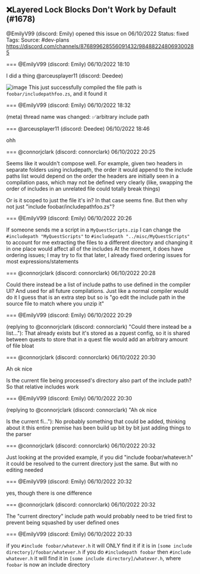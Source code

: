 ## ❌Layered Lock Blocks Don't Work by Default (#1678)
@EmilyV99 (discord: Emily) opened this issue on 06/10/2022
Status: fixed
Tags: 
Source: #dev-plans https://discord.com/channels/876899628556091432/984882248069300285


=== @EmilyV99 (discord: Emily) 06/10/2022 18:10

I did a thing
@arceusplayer11 (discord: Deedee)

![image](https://cdn.discordapp.com/attachments/984882248069300285/984882271888748554/unknown.png?ex=65eb5497&is=65d8df97&hm=078f0d0320f594eaf3ca88fa068ce009edb75cee9b5355d9a2aa5abf5107ffda&)
This just successfully compiled
the file path is `foobar/includepathfoo.zs`, and it found it

=== @EmilyV99 (discord: Emily) 06/10/2022 18:32

(meta) thread name was changed: ✅arbitrary include path

=== @arceusplayer11 (discord: Deedee) 06/10/2022 18:46

ohh

=== @connorjclark (discord: connorclark) 06/10/2022 20:25

Seems like it wouldn't compose well. For example, given two headers in separate folders using includepath, the order it would append to the include paths list would depend on the order the headers are initially seen in a compilation pass, which may not be defined very clearly (like, swapping the order of includes in an unrelated file could totally break things)

Or is it scoped to just the file it's in? In that case seems fine. But then why not just "include foobar/includepathfoo.zs"?

=== @EmilyV99 (discord: Emily) 06/10/2022 20:26

If someone sends me a script in a `MyQuestScripts.zip`
I can change the `#includepath "MyQuestScripts"`
to `#includepath "../misc/MyQuestScripts"`
to account for me extracting the files to a different directory
and changing it in one place
would affect all of the includes
At the moment, it does have ordering issues; I may try to fix that later, I already fixed ordering issues for most expressions/statements

=== @connorjclark (discord: connorclark) 06/10/2022 20:28

Could there instead be a list of include paths to use defined in the compiler UI? And used for all future compilations. Just like a normal compiler would do it
I guess that is an extra step but so is "go edit the include path in the source file to match where you unzip it"

=== @EmilyV99 (discord: Emily) 06/10/2022 20:29

(replying to @connorjclark (discord: connorclark) "Could there instead be a list…"): That already exists
but it's stored as a zquest config, so it is shared between quests
to store that in a quest file would add an arbitrary amount of file bloat

=== @connorjclark (discord: connorclark) 06/10/2022 20:30

Ah ok nice

Is the current file being processed's directory also part of the include path? So that relative includes work

=== @EmilyV99 (discord: Emily) 06/10/2022 20:30

(replying to @connorjclark (discord: connorclark) "Ah ok nice

Is the current fi…"): No
probably something that could be added, thinking about it
this entire premise has been build up bit by bit just adding things to the parser

=== @connorjclark (discord: connorclark) 06/10/2022 20:32

Just looking at the provided example, if you did "include foobar/whatever.h" it could be resolved to the current directory just the same. But with no editing needed

=== @EmilyV99 (discord: Emily) 06/10/2022 20:32

yes, though there is one difference

=== @connorjclark (discord: connorclark) 06/10/2022 20:32

The "current directory" include path would probably need to be tried first to prevent being squashed by user defined ones

=== @EmilyV99 (discord: Emily) 06/10/2022 20:33

if you `#include foobar/whatever.h`
it will ONLY find it if it is in `[some include directory]/foobar/whatever.h`
if you do `#includepath foobar`
then `#include whatever.h`
it will find it in `[some include directory]/whatever.h`, where `foobar` is now an include directory
